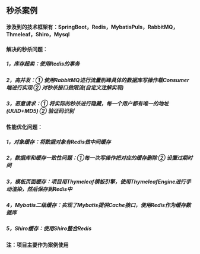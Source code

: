 ## 秒杀案例
#### 涉及到的技术框架有：SpringBoot，Redis，MybatisPuls，RabbitMQ，Thmeleaf，Shiro，Mysql
#### 解决的秒杀问题：
##### 1，库存超卖：使用Redis的事务
##### 2，高并发：① 使用RabbitMQ进行流量削峰具体的数据库写操作载Consumer端进行实现  ② 对秒杀接口做限流(自定义注解实现)
##### 3，恶意请求：① 将实际的秒杀进行隐藏，每一个用户都有唯一的地址(UUID+MD5)  ② 验证码识别
#### 性能优化问题：
##### 1，对象缓存：将数据对象有Redis做中间缓存
##### 2，数据库和缓存一致性问题：①每一次写操作把对应的缓存删除 ② 设置过期时间 
##### 3，模板页面缓存：项目用Thymeleaf模板引擎，使用ThymeleafEngine进行手动渲染，然后保存到Redis中
##### 4，Mybatis二级缓存：实现了Mybatis提供Cache接口，使用Redis作为缓存数据库
##### 5，Shiro缓存：使用Shiro整合Redis
#### 注：项目主要作为案例使用
####
